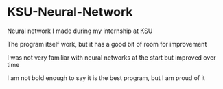 # KSU-Neural-Network
Neural network I made during my internship at KSU

The program itself work, but it has a good bit of room for improvement

I was not very familiar with neural networks at the start but improved over time

I am not bold enough to say it is the best program, but I am proud of it

